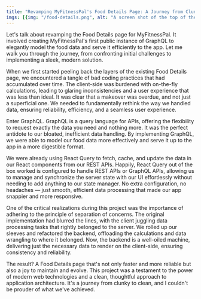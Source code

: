 ```yaml
---
title: "Revamping MyFitnessPal's Food Details Page: A Journey from Clunky to Clean"
imgs: [{img: "/food-details.png", alt: "A screen shot of the top of the food details page showing UI of nutrition data"}, {img: "/food-details-2.png", alt: "A screen shot of the middle of the food details page showing UI of how the food meets certain goals"}, {img: "/food-details-3.png", alt: "A screen shot of the bottom of the food details page showing a table of carbs fat and protein of the food"}]
---
```


Let's talk about revamping the Food Details page for MyFitnessPal. It involved creating MyFitnessPal's first public instance of GraphQL to elegantly model the food data and serve it efficiently to the app. Let me walk you through the journey, from confronting initial challenges to implementing a sleek, modern solution.

When we first started peeling back the layers of the existing Food Details page, we encountered a tangle of bad coding practices that had accumulated over time. The client-side was burdened with on-the-fly calculations, leading to glaring inconsistencies and a user experience that was less than ideal. It was clear that a makeover was overdue, and not just a superficial one. We needed to fundamentally rethink the way we handled data, ensuring reliability, efficiency, and a seamless user experience.

Enter GraphQL. GraphQL is a query language for APIs, offering the flexibility to request exactly the data you need and nothing more. It was the perfect antidote to our bloated, inefficient data handling. By implementing GraphQL, we were able to model our food data more effectively and serve it up to the app in a more digestible format.

We were already using React Query to fetch, cache, and update the data in our React components from our REST APIs. Happily, React Query out of the box worked is configured to handle REST APIs or GraphQL APIs, allowing us to manage and synchronize the server state with our UI effortlessly without needing to add anything to our state manager. No extra configuration, no headaches — just smooth, efficient data processing that made our app snappier and more responsive.

One of the critical realizations during this project was the importance of adhering to the principle of separation of concerns. The original implementation had blurred the lines, with the client juggling data processing tasks that rightly belonged to the server. We rolled up our sleeves and refactored the backend, offloading the calculations and data wrangling to where it belonged. Now, the backend is a well-oiled machine, delivering just the necessary data to render on the client-side, ensuring consistency and reliability.

The result? A Food Details page that's not only faster and more reliable but also a joy to maintain and evolve. This project was a testament to the power of modern web technologies and a clean, thoughtful approach to application architecture. It's a journey from clunky to clean, and I couldn't be prouder of what we've achieved.